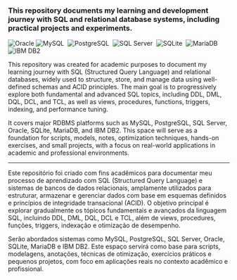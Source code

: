 ### This repository documents my learning and development journey with SQL and relational database systems, including practical projects and experiments.
![Oracle](https://img.shields.io/badge/Oracle-0d1117?style=for-the-badge&logo=oracle&logoColor=25fafe)
![MySQL](https://img.shields.io/badge/MySQL-0d1117?style=for-the-badge&logo=mysql&logoColor=25fafe)&nbsp;
![PostgreSQL](https://img.shields.io/badge/PostgreSQL-0d1117?style=for-the-badge&logo=postgresql&logoColor=25fafe)&nbsp;
![SQL Server](https://img.shields.io/badge/Microsoft%20SQL%20Server-0d1117?style=for-the-badge&logo=microsoft%20sql%20server&logoColor=25fafe)&nbsp;
![SQLite](https://img.shields.io/badge/SQLite-0d1117?style=for-the-badge&logo=sqlite&logoColor=25fafe)&nbsp;
![MariaDB](https://img.shields.io/badge/MariaDB-0d1117?style=for-the-badge&logo=mariadb&logoColor=25fafe)&nbsp;
![IBM DB2](https://img.shields.io/badge/IBM%20DB2-0d1117?style=for-the-badge&logo=ibmdb2&logoColor=25fafe)&nbsp;

This repository was created for academic purposes to document my learning journey with SQL (Structured Query Language) and relational databases, widely used to structure, store, and manage data using well-defined schemas and ACID principles. The main goal is to progressively explore both fundamental and advanced SQL topics, including DDL, DML, DQL, DCL, and TCL, as well as views, procedures, functions, triggers, indexing, and performance tuning.

It covers major RDBMS platforms such as MySQL, PostgreSQL, SQL Server, Oracle, SQLite, MariaDB, and IBM DB2. This space will serve as a foundation for scripts, models, notes, optimization techniques, hands-on exercises, and small projects, with a focus on real-world applications in academic and professional environments.

---

Este repositório foi criado com fins acadêmicos para documentar meu processo de aprendizado com SQL (Structured Query Language) e sistemas de bancos de dados relacionais, amplamente utilizados para estruturar, armazenar e gerenciar dados com base em esquemas definidos e princípios de integridade transacional (ACID). O objetivo principal é explorar gradualmente os tópicos fundamentais e avançados da linguagem SQL, incluindo DDL, DML, DQL, DCL e TCL, além de views, procedures, funções, triggers, indexação e otimização de desempenho.

Serão abordados sistemas como MySQL, PostgreSQL, SQL Server, Oracle, SQLite, MariaDB e IBM DB2. Este espaço servirá como base para scripts, modelagens, anotações, técnicas de otimização, exercícios práticos e pequenos projetos, com foco em aplicações reais no contexto acadêmico e profissional.
